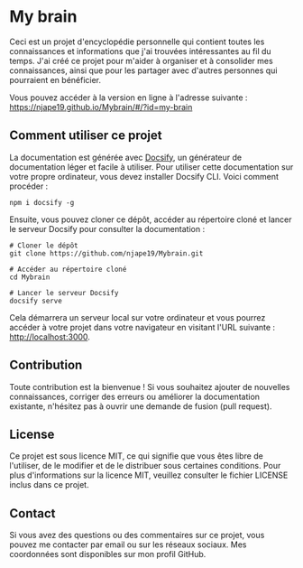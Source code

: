 # My brain

Ceci est un projet d'encyclopédie personnelle qui contient toutes les connaissances et informations que j'ai trouvées intéressantes au fil du temps. J'ai créé ce projet pour m'aider à organiser et à consolider mes connaissances, ainsi que pour les partager avec d'autres personnes qui pourraient en bénéficier.

Vous pouvez accéder à la version en ligne à l'adresse suivante : https://njape19.github.io/Mybrain/#/?id=my-brain

## Comment utiliser ce projet

La documentation est générée avec [Docsify](https://docsify.js.org/), un générateur de documentation léger et facile à utiliser. Pour utiliser cette documentation sur votre propre ordinateur, vous devez installer Docsify CLI. Voici comment procéder :

```batch
npm i docsify -g
```

Ensuite, vous pouvez cloner ce dépôt, accéder au répertoire cloné et lancer le serveur Docsify pour consulter la documentation :

```batch
# Cloner le dépôt
git clone https://github.com/njape19/Mybrain.git

# Accéder au répertoire cloné
cd Mybrain

# Lancer le serveur Docsify
docsify serve
```

Cela démarrera un serveur local sur votre ordinateur et vous pourrez accéder à votre projet dans votre navigateur en visitant l'URL suivante : <http://localhost:3000>.

## Contribution

Toute contribution est la bienvenue ! Si vous souhaitez ajouter de nouvelles connaissances, corriger des erreurs ou améliorer la documentation existante, n'hésitez pas à ouvrir une demande de fusion (pull request).

## License

Ce projet est sous licence MIT, ce qui signifie que vous êtes libre de l'utiliser, de le modifier et de le distribuer sous certaines conditions. Pour plus d'informations sur la licence MIT, veuillez consulter le fichier LICENSE inclus dans ce projet.

## Contact

Si vous avez des questions ou des commentaires sur ce projet, vous pouvez me contacter par email ou sur les réseaux sociaux. Mes coordonnées sont disponibles sur mon profil GitHub.
